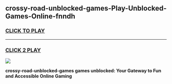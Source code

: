 
## crossy-road-unblocked-games-Play-Unblocked-Games-Online-fnndh
<h3>
<a href="https://premium76.site?title=crossy-road-unblocked-games&ref=25A">CLICK TO PLAY</a></h3>
<hr>

<h3>
<a href="https://premium76.site?title=crossy-road-unblocked-games&ref=25A">CLICK 2 PLAY</a>
  
</h3>

<a href="https://premium76.site?title=crossy-road-unblocked-games&ref=25A"><img src="https://clearcache.store/games.png"></a>


**crossy-road-unblocked-games games unblocked: Your Gateway to Fun and Accessible Online Gaming**
